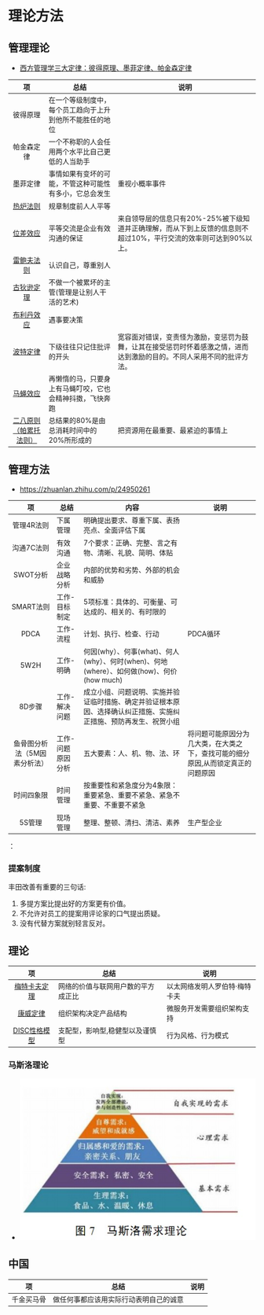 # 理论方法

## 管理理论
* [西方管理学三大定律：彼得原理、墨菲定律、帕金森定律](http://www.chinavalue.net/Management/Blog/2007-8-2/16069.aspx)

| 项 | 总结 | 说明 |
| :-: | - | - |
| 彼得原理 | 在一个等级制度中，每个员工趋向于上升到他所不能胜任的地位 |  |
| 帕金森定律 | 一个不称职的人会任用两个水平比自己更低的人当助手 |  |
| 墨菲定律 | 事情如果有变坏的可能，不管这种可能性有多小，它总会发生 | 重视小概率事件 |
| [热炉法则](https://wiki.mbalib.com/wiki/%E7%83%AD%E7%82%89%E6%B3%95%E5%88%99) | 规章制度前人人平等 |  |
| [位差效应](https://wiki.mbalib.com/wiki/%E6%B2%9F%E9%80%9A%E7%9A%84%E4%BD%8D%E5%B7%AE%E6%95%88%E5%BA%94) | 平等交流是企业有效沟通的保证 | 来自领导层的信息只有20%-25%被下级知道并正确理解，而从下到上反馈的信息则不超过10%，平行交流的效率则可达到90%以上。 |
| [雷鲍夫法则](https://wiki.mbalib.com/wiki/%E9%9B%B7%E9%B2%8D%E5%A4%AB%E6%B3%95%E5%88%99) | 认识自己，尊重别人 |  |
| [古狄逊定理](https://wiki.mbalib.com/wiki/%E5%8F%A4%E7%8B%84%E9%80%8A%E5%AE%9A%E7%90%86) | 不做一个被累坏的主管(管理是让别人干活的艺术) |  |
| [布利丹效应](https://wiki.mbalib.com/wiki/%E5%B8%83%E5%88%A9%E4%B8%B9%E6%95%88%E5%BA%94) | 遇事要决策 |  |
| [波特定律](https://wiki.mbalib.com/wiki/%E6%B3%A2%E7%89%B9%E5%AE%9A%E5%BE%8B) | 下级往往只记住批评的开头 | 宽容面对错误，变责怪为激励，变惩罚为鼓舞，让其在接受惩罚时怀着感激之情，进而达到激励的目的。不同人采用不同的批评方法。 |
| [马蝇效应](https://wiki.mbalib.com/wiki/%E9%A9%AC%E8%9D%87%E6%95%88%E5%BA%94) | 再懒惰的马，只要身上有马蝇叮咬，它也会精神抖擞，飞快奔跑 |  |
| [二八原则（帕累托法则）]() | 总结果的80%是由总消耗时间中的20%所形成的 | 把资源用在最重要、最紧迫的事情上 |

## 管理方法
* https://zhuanlan.zhihu.com/p/24950261

| 项 | 总结 | 内容 | 说明 |
| :-: | - | - | - |
| 管理4R法则 | 下属管理 | 明确提出要求、尊重下属、表扬亮点、全面评估下属 |  |
| 沟通7C法则 | 有效沟通 | 7个要求：正确、完整、言之有物、清晰、礼貌、简明、体贴 |  |
| SWOT分析 | 企业战略分析 | 内部的优势和劣势、外部的机会和威胁 |  |
| SMART法则 | 工作-目标制定 | 5项标准：具体的、可衡量、可达成的、相关的、有时限的 |  |
| PDCA | 工作-流程 | 计划、执行、检查、行动 | PDCA循环 |
| 5W2H | 工作-明确 | 何因(why）、何事(what)、何人(why）、何时(when)、何地(where）、如何做(how)、何价(how much) |  |
| 8D步骤 | 工作-解决问题 | 成立小组、问题说明、实施并验证临时措施、确定并验证根本原因、选择确认纠正措施、实施纠正措施、预防再发生、祝贺小组 |  |
| 鱼骨图分析法（5M因素分析法） | 工作-问题原因分析 | 五大要素：人、机、物、法、环 | 将问题可能原因分为几大类，在大类之下，查找可能的细分原因,从而锁定真正的问题原因 |
| 时间四象限 | 时间管理 | 按重要性和紧急度分为4象限：重要紧急、重要不紧急、紧急不重要、不重要不紧急 |  |
| 5S管理 | 现场管理 | 整理、整顿、清扫、清洁、素养 | 生产型企业 |


：

### 提案制度
丰田改善有重要的三句话:
1. 多提方案比提出好的方案更有价值。
1. 不允许对员工的提案用评论家的口气提出质疑。
1. 没有代替方案就别轻言反对。

## 理论
| 项 | 总结 | 说明 |
| :-: | - | - |
| [梅特卡夫定理](https://baike.baidu.com/item/%E6%A2%85%E7%89%B9%E5%8D%A1%E5%A4%AB%E5%AE%9A%E7%90%86/5195301) | 网络的价值与联网用户数的平方成正比 | 以太网络发明人罗伯特·梅特卡夫 |
| [康威定律](https://yq.aliyun.com/articles/8611) | 组织架构决定产品结构 | 微服务开发需要组织架构支持 |
| [DISC性格模型](https://zhuanlan.zhihu.com/p/347001659) | 支配型，影响型,稳健型以及谨慎型 | 行为风格、行为模式 |

### 马斯洛理论
* ![](../s/kb/maslow.jpg)

## 中国
| 项 | 总结 | 说明 |
| :-: | - | - |
| 千金买马骨 | 做任何事都应该用实际行动表明自己的诚意 |  |
